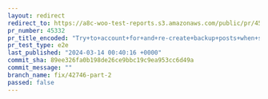 ```yaml
---
layout: redirect
redirect_to: https://a8c-woo-test-reports.s3.amazonaws.com/public/pr/45332/e2e/index.html
pr_number: 45332
pr_title_encoded: "Try+to+account+for+and+re-create+backup+posts+when+syncing+orders"
pr_test_type: e2e
last_published: "2024-03-14 00:40:16 +0000"
commit_sha: 89ee326fa0b198de26ce9bbc19c9ea953cc6d49a
commit_message: ""
branch_name: fix/42746-part-2
passed: false
---
```

